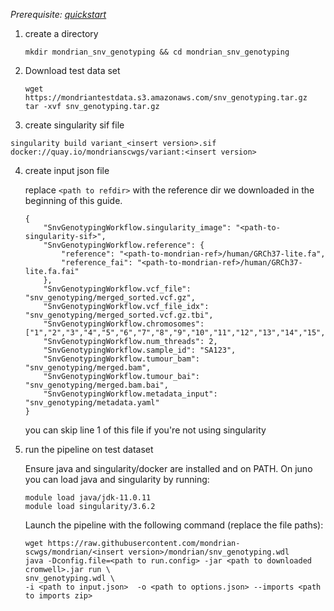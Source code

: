 

*Prerequisite: [quickstart](README.md)*


1. create a directory 
    ```
    mkdir mondrian_snv_genotyping && cd mondrian_snv_genotyping
    ```
2. Download test data set

    ```
    wget https://mondriantestdata.s3.amazonaws.com/snv_genotyping.tar.gz
    tar -xvf snv_genotyping.tar.gz
    ```
3. create singularity sif file
```
singularity build variant_<insert version>.sif docker://quay.io/mondrianscwgs/variant:<insert version>
```


4. create input json file

    replace `<path to refdir>` with the reference dir we downloaded in the beginning of this guide.
    
    ```
    {
        "SnvGenotypingWorkflow.singularity_image": "<path-to-singularity-sif>",
        "SnvGenotypingWorkflow.reference": {
            "reference": "<path-to-mondrian-ref>/human/GRCh37-lite.fa",
            "reference_fai": "<path-to-mondrian-ref>/human/GRCh37-lite.fa.fai"
        },
        "SnvGenotypingWorkflow.vcf_file": "snv_genotyping/merged_sorted.vcf.gz",
        "SnvGenotypingWorkflow.vcf_file_idx": "snv_genotyping/merged_sorted.vcf.gz.tbi",
        "SnvGenotypingWorkflow.chromosomes": ["1","2","3","4","5","6","7","8","9","10","11","12","13","14","15","16","17","18","19","20","21","22","X","Y"],
        "SnvGenotypingWorkflow.num_threads": 2,
        "SnvGenotypingWorkflow.sample_id": "SA123",
        "SnvGenotypingWorkflow.tumour_bam": "snv_genotyping/merged.bam",
        "SnvGenotypingWorkflow.tumour_bai": "snv_genotyping/merged.bam.bai",
        "SnvGenotypingWorkflow.metadata_input": "snv_genotyping/metadata.yaml"
    }
    ```

    you can skip line 1 of this file if you're not using singularity 

5. run the pipeline on test dataset

    Ensure java and singularity/docker are installed and on PATH. On juno you can load  java and singularity by running:
    
    ```
    module load java/jdk-11.0.11
    module load singularity/3.6.2
    ```
    
    Launch the pipeline with the following command (replace the file paths):
    
    ```
    wget https://raw.githubusercontent.com/mondrian-scwgs/mondrian/<insert version>/mondrian/snv_genotyping.wdl
    java -Dconfig.file=<path to run.config> -jar <path to downloaded cromwell>.jar run \
    snv_genotyping.wdl \
    -i <path to input.json>  -o <path to options.json> --imports <path to imports zip>
    ```
